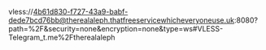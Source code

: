 vless://4b61d830-f727-43a9-babf-dede7bcd76bb@therealaleph.thatfreeservicewhicheveryoneuse.uk:8080?path=%2F&security=none&encryption=none&type=ws#VLESS-Telegram_t.me%2Ftherealaleph

